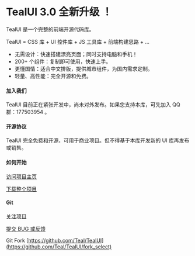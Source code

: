 # TealUI 3.0 全新升级 ！

TealUI 是一个完整的前端开源代码库。

TealUI = CSS 库 + UI 控件库 + JS 工具库 + 前端构建思路 + ...

* 无需设计：快速搭建漂亮页面；同时支持电脑和手机！
* 200+ 个组件：复制即可使用，快速上手。
* 更懂国情：适合中文排版，提供城市组件，为国内需求定制。
* 轻量、高性能：完全开源和免费。

#### 加入我们

TealUI 目前正在紧张开发中，尚未对外发布。如果您支持本库，可先加入 QQ 群：177503954 。

#### 开源协议

TealUI 完全免费和开源，可用于商业项目。但不得基于本库开发新的 UI 库再发布或销售。

#### 如何开始

[访问项目主页](http://teal.github.io/TealUI)

[下载整个项目](https://github.com/Teal/TealUI/zipball/master)

#### Git

[关注项目](https://github.com/Teal/TealUI/watch)

[提交 BUG 或反馈](https://github.com/Teal/TealUI/issues)

Git Fork [https://github.com/Teal/TealUI](https://github.com/Teal/TealUI/fork_select)
